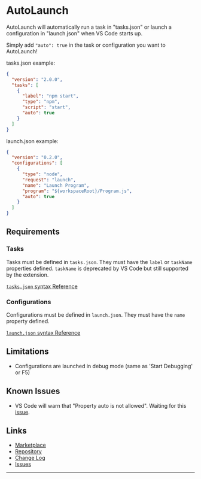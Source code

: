 # AutoLaunch

AutoLaunch will automatically run a task in "tasks.json" or launch a configuration in "launch.json" when VS Code starts up.

Simply add `"auto": true` in the task or configuration you want to AutoLaunch!

tasks.json example:

```json
{
  "version": "2.0.0",
  "tasks": [
    {
      "label": "npm start",
      "type": "npm",
      "script": "start",
      "auto": true
    }
  ]
}
```

launch.json example:

```json
{
  "version": "0.2.0",
  "configurations": [
    {
      "type": "node",
      "request": "launch",
      "name": "Launch Program",
      "program": "${workspaceRoot}/Program.js",
      "auto": true
    }
  ]
}
```

## Requirements

### Tasks

Tasks must be defined in `tasks.json`. They must have the `label` or `taskName` properties defined. `taskName` is deprecated by VS Code but still supported by the extension.

[`tasks.json` syntax Reference](https://code.visualstudio.com/docs/editor/tasks)

### Configurations

Configurations must be defined in `launch.json`. They must have the `name` property defined.

[`launch.json` syntax Reference](https://code.visualstudio.com/docs/editor/debugging#_launch-configurations)

## Limitations

* Configurations are launched in debug mode (same as 'Start Debugging' or F5)

## Known Issues

* VS Code will warn that "Property auto is not allowed". Waiting for this [issue](https://github.com/Microsoft/vscode/issues/20193).

## Links

* [Marketplace](https://marketplace.visualstudio.com/items?itemName=philfontaine.autolaunch)
* [Repository](https://github.com/philfontaine/autolaunch)
* [Change Log](https://github.com/philfontaine/autolaunch/blob/master/CHANGELOG.md)
* [Issues](https://github.com/philfontaine/autolaunch/issues)

---
